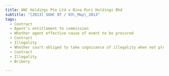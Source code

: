 ```yaml
---
title: ANC Holdings Pte Ltd v Bina Puri Holdings Bhd 
subtitle: "[2013] SGHC 97 / 03\_May\_2013"
tags:
  - Contract
  - Agent’s entitlement to commission
  - Whether agent effective cause of event to be procured
  - Contract
  - Illegality
  - Whether court obliged to take cognisance of illegality when not pleaded as a defence
  - Contract
  - Illegality
  - Bribery

---
```


